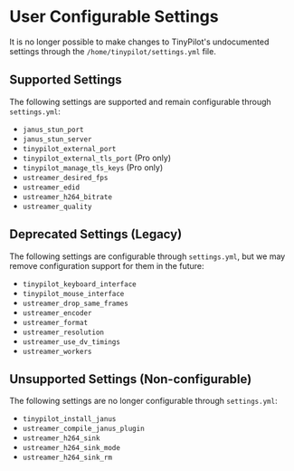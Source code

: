 # User Configurable Settings

It is no longer possible to make changes to TinyPilot's undocumented settings through the `/home/tinypilot/settings.yml` file.

## Supported Settings

The following settings are supported and remain configurable through `settings.yml`:

- `janus_stun_port`
- `janus_stun_server`
- `tinypilot_external_port`
- `tinypilot_external_tls_port` (Pro only)
- `tinypilot_manage_tls_keys` (Pro only)
- `ustreamer_desired_fps`
- `ustreamer_edid`
- `ustreamer_h264_bitrate`
- `ustreamer_quality`

## Deprecated Settings (Legacy)

The following settings are configurable through `settings.yml`, but we may remove configuration support for them in the future:

- `tinypilot_keyboard_interface`
- `tinypilot_mouse_interface`
- `ustreamer_drop_same_frames`
- `ustreamer_encoder`
- `ustreamer_format`
- `ustreamer_resolution`
- `ustreamer_use_dv_timings`
- `ustreamer_workers`

## Unsupported Settings (Non-configurable)

The following settings are no longer configurable through `settings.yml`:

- `tinypilot_install_janus`
- `ustreamer_compile_janus_plugin`
- `ustreamer_h264_sink`
- `ustreamer_h264_sink_mode`
- `ustreamer_h264_sink_rm`
